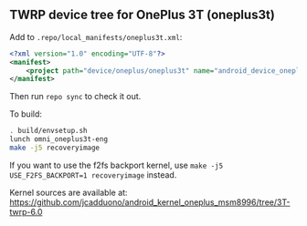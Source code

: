 ## TWRP device tree for OnePlus 3T (oneplus3t)

Add to `.repo/local_manifests/oneplus3t.xml`:

```xml
<?xml version="1.0" encoding="UTF-8"?>
<manifest>
	<project path="device/oneplus/oneplus3t" name="android_device_oneplus_oneplus3t" remote="TeamWin" revision="android-6.0" />
</manifest>
```

Then run `repo sync` to check it out.

To build:

```sh
. build/envsetup.sh
lunch omni_oneplus3t-eng
make -j5 recoveryimage
```

If you want to use the f2fs backport kernel, use `make -j5 USE_F2FS_BACKPORT=1 recoveryimage` instead.  

Kernel sources are available at: https://github.com/jcadduono/android_kernel_oneplus_msm8996/tree/3T-twrp-6.0
